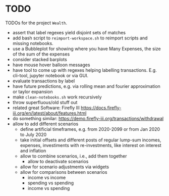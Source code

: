 # TODO
TODOs for the project `Wealth`.

- assert that label regexes yield disjoint sets of matches
- add bash script to `reimport-workspace.sh` to reimport scripts and missing notebooks.
- use a Bubbleplot for showing where you have Many Expenses, the size of the sum of the expenses
- consider stacked barplots
- have mouse hover balloon messages
- have tool to come up with regexes helping labelling transactions. E.g. cli-tool, jupyter notebook
  or via GUI.
- evaluate transactions by label
- have future predictions, e.g. via rolling mean and fourier approximation or taylor expansion
- make `clean-notebooks.sh` work recursively
- throw superfluous/old stuff out
- related great Software: Firefly III  https://docs.firefly-iii.org/en/latest/about/features.html
- do something similar: https://demo.firefly-iii.org/transactions/withdrawal
- allow to add different scenarios
  - define artificial timeframes, e.g. from 2020-2099 or from Jan 2020 to July 2020
  - take initial offsets and different posts of regular lump-sum incomes, expenses, investiments
    with re-investments, like interest on interest and inflation
  - allow to combine scenarios, i.e., add them together
    - allow to deactivate scenarios
  - allow for scenario adjustments via widgets
  - allow for comparisons between scenarios
      - income vs income
      - spending vs spending
      - income vs spending
